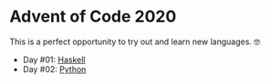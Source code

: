 # Advent of Code 2020

This is a perfect opportunity to try out and learn new languages. :nerd_face:

- Day #01: [Haskell](https://www.haskell.org/)
- Day #02: [Python](https://www.python.org/)
